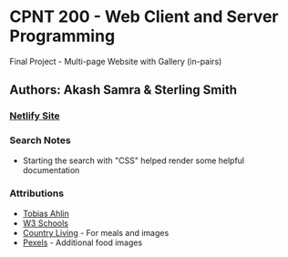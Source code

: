 # CPNT 200 - Web Client and Server Programming

Final Project - Multi-page Website with Gallery (in-pairs)

## Authors: Akash Samra & Sterling Smith

<!-- Deploy site on netlify and insert link below -->
### [Netlify Site](https://ornate-douhua-b03e08.netlify.app/)

### Search Notes
- Starting the search with "CSS" helped render some helpful documentation

### Attributions
- [Tobias Ahlin](https://tobiasahlin.com/blog/how-to-animate-box-shadow/)
- [W3 Schools](https://www.w3schools.com/cssref/css3_pr_box-shadow.php)
- [Country Living](https://www.countryliving.com/food-drinks/g648/quick-easy-dinner-recipes/?utm_source=go[%E2%80%A6]FwVvldgu8SyGM5CFfCrV7ty5JhSjJuPW5fTmPV8h6wXWBoC7VwQAvD_BwE) - For meals and images
- [Pexels](https://www.pexels.com/) - Additional food images

